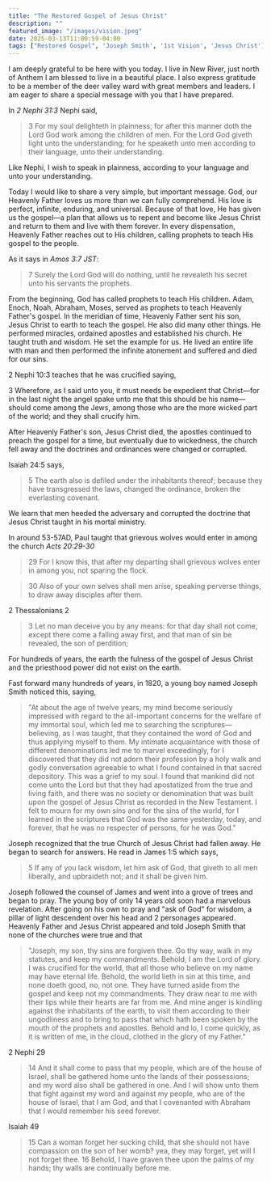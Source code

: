 ```yaml
---
title: "The Restored Gospel of Jesus Christ"
description: ""
featured_image: "/images/vision.jpeg"
date: 2025-03-13T11:00:59-04:00
tags: ["Restored Gospel", 'Joseph Smith', '1st Vision', 'Jesus Christ']
---
```


I am deeply grateful to be here with you today. I live in New River, just north of Anthem I am blessed to live in a beautiful place. I also express gratitude to be a member of the deer valley ward with great members and leaders. I am eager to share a special message with you that I have prepared. 

In *2 Nephi 31:3* Nephi said,

> 3 For my soul delighteth in plainness; for after this manner doth the Lord God work among the children of men. For the Lord God giveth light unto the understanding; for he speaketh unto men according to their language, unto their understanding.

Like Nephi, I wish to speak in plainness, according to your language and unto your understanding.

Today I would like to share a very simple, but important message. God, our Heavenly Father loves us more than we can fully comprehend. His love is perfect, infinite, enduring, and universal. Because of that love, He has given us the gospel—a plan that allows us to repent and become like Jesus Christ and return to them and live with them forever. In every dispensation, Heavenly Father reaches out to His children, calling prophets to teach His gospel to the people.

As it says in *Amos 3:7 JST*:

> 7 Surely the Lord God will do nothing, until he revealeth his secret unto his servants the prophets.

From the beginning, God has called prophets to teach His children. Adam, Enoch, Noah, Abraham, Moses, served as prophets to teach Heavenly Father's gospel. In the meridian of time, Heavenly Father sent his son, Jesus Christ to earth to teach the gospel. He also did many other things. He performed miracles, ordained apostles and established his church. He taught truth and wisdom. He set the example for us. He lived an entire life with man and then performed the infinite atonement and suffered and died for our sins. 

2 Nephi 10:3 teaches that he was crucified saying, 

3 Wherefore, as I said unto you, it must needs be expedient that Christ—for in the last night the angel spake unto me that this should be his name—should come among the Jews, among those who are the more wicked part of the world; and they shall crucify him.

After Heavenly Father's son, Jesus Christ died, the apostles continued to preach the gospel for a time, but eventually due to wickedness, the church fell away and the doctrines and ordinances were changed or corrupted. 

Isaiah 24:5 says,

> 5 The earth also is defiled under the inhabitants thereof; because they have transgressed the laws, changed the ordinance, broken the everlasting covenant.

We learn that men heeded the adversary and corrupted the doctrine that Jesus Christ taught in his mortal ministry. 

In around 53-57AD, Paul taught that grievous wolves would enter in among the church *Acts 20:29-30*

> 29 For I know this, that after my departing shall grievous wolves enter in among you, not sparing the flock.

> 30 Also of your own selves shall men arise, speaking perverse things, to draw away disciples after them.

2 Thessalonians 2

> 3 Let no man deceive you by any means: for that day shall not come, except there come a falling away first, and that man of sin be revealed, the son of perdition;

For hundreds of years, the earth the fulness of the gospel of Jesus Christ and the priesthood power did not exist on the earth.

Fast forward many hundreds of years, in 1820, a young boy named Joseph Smith noticed this, saying,

> "At about the age of twelve years, my mind become seriously impressed with regard to the all-important concerns for the welfare of my immortal soul, which led me to searching the scriptures—believing, as I was taught, that they contained the word of God and thus applying myself to them. My intimate acquaintance with those of different denominations led me to marvel exceedingly, for I discovered that they did not adorn their profession by a holy walk and godly conversation agreeable to what I found contained in that sacred depository. This was a grief to my soul. I found that mankind did not come unto the Lord but that they had apostatized from the true and living faith, and there was no society or denomination that was built upon the gospel of Jesus Christ as recorded in the New Testament. I felt to mourn for my own sins and for the sins of the world, for I learned in the scriptures that God was the same yesterday, today, and forever, that he was no respecter of persons, for he was God."

Joseph recognized that the true Church of Jesus Christ had fallen away. He began to search for answers. He read in James 1:5 which says,

> 5 If any of you lack wisdom, let him ask of God, that giveth to all men liberally, and upbraideth not; and it shall be given him.

Joseph followed the counsel of James and went into a grove of trees and began to pray. The young boy of only 14 years old soon had a marvelous revelation. After going on his own to pray and "ask of God" for wisdom, a pillar of light descendent over his head and 2 personages appeared. Heavenly Father and Jesus Christ appeared and told Joseph Smith that none of the churches were true and that

> "Joseph, my son, thy sins are forgiven thee. Go thy way, walk in my statutes, and keep my commandments. Behold, I am the Lord of glory. I was crucified for the world, that all those who believe on my name may have eternal life. Behold, the world lieth in sin at this time, and none doeth good, no, not one. They have turned aside from the gospel and keep not my commandments. They draw near to me with their lips while their hearts are far from me. And mine anger is kindling against the inhabitants of the earth, to visit them according to their ungodliness and to bring to pass that which hath been spoken by the mouth of the prophets and apostles. Behold and lo, I come quickly, as it is written of me, in the cloud, clothed in the glory of my Father."

2 Nephi 29
> 14 And it shall come to pass that my people, which are of the house of Israel, shall be gathered home unto the lands of their possessions; and my word also shall be gathered in one. And I will show unto them that fight against my word and against my people, who are of the house of Israel, that I am God, and that I covenanted with Abraham that I would remember his seed forever.

Isaiah 49

> 15 Can a woman forget her sucking child, that she should not have compassion on the son of her womb? yea, they may forget, yet will I not forget thee.
> 16 Behold, I have graven thee upon the palms of my hands; thy walls are continually before me.

<!-- > 15 After I had retired to the place where I had previously designed to go, having looked around me, and finding myself alone, I kneeled down and began to offer up the desires of my heart to God. I had scarcely done so, when immediately I was seized upon by some power which entirely overcame me, and had such an astonishing influence over me as to bind my tongue so that I could not speak. Thick darkness gathered around me, and it seemed to me for a time as if I were doomed to sudden destruction. -->

<!-- > 16 But, exerting all my powers to call upon God to deliver me out of the power of this enemy which had seized upon me, and at the very moment when I was ready to sink into despair and abandon myself to destruction—not to an imaginary ruin, but to the power of some actual being from the unseen world, who had such marvelous power as I had never before felt in any being—just at this moment of great alarm, I saw a pillar of light exactly over my head, above the brightness of the sun, which descended gradually until it fell upon me. -->


<!-- ![tree](/images/posts/vision.png) -->

<!-- One of the things that Heavenly Father told Joseph Smith to do was translate the Book of Mormon from the gold plates that had been put into the earth hundreds of years ago by the Prophet Moroni. Joseph Smith then translated the gold plates, and now we have the Book of Mormon. The Book of Mormon teaches the fulness of the gospel that Jesus Christ taught while he was on the earth.  -->

<!-- In His infinite mercy, our Heavenly Father prepared the way for the gospel to be restored in its fullness. This restoration began with a young man named Joseph Smith. Through Joseph Smith, the Lord restored His Church, the priesthood, and the plain and precious truths of the gospel. Joseph Smith served as an instrument in the Lord’s hands, and through him, the heavens were opened once more. -->

<!-- *The Power of Modern Revelation* -->

<!-- We have received many powerful revelations by the pen of Joseph Smith, but one of the greatest is a book called the Book of Mormon.  -->
<!-- Today, we are blessed to live in a time when the gospel has been restored in its fullness. We have the scriptures, including the Book of Mormon, which stands as another testament of Jesus Christ. We have the priesthood keys and ordinances necessary for salvation. And most importantly, we have living prophets and apostles who continue to receive revelation for our time. -->

<!-- The truths revealed through Joseph Smith are simple yet profound. They teach us about the nature of God, the plan of salvation, and the importance of faith, repentance, baptism, the gift of the Holy Ghost, and enduring to the end. These truths are not new—they are the same eternal principles taught by prophets since the days of Adam. But they have been restored to bless us in our day. -->

<!-- *A Testimony of God’s Love* -->

<!-- Brothers and sisters, I testify that God lives. He is our loving Heavenly Father, and He knows each of us personally. He has given us the gospel to guide us, prophets to lead us, and His Son, Jesus Christ, to save us. The restoration of the gospel is evidence of His perfect love for all His children. -->



